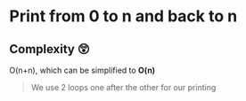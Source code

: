 # Print from 0 to **n** and back to **n**

## Complexity 😲

O(n+n), which can be simplified to **O(n)**

> We use 2 loops one after the other for our printing
